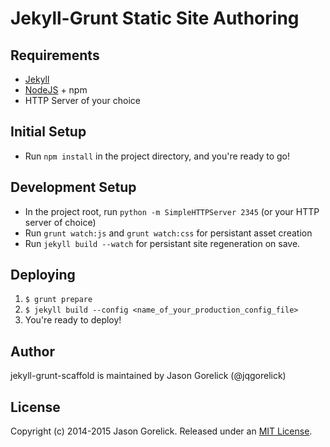 # Jekyll-Grunt Static Site Authoring

## Requirements

* [Jekyll](http://jekyllrb.com/)
* [NodeJS](https://nodejs.org/) + npm
* HTTP Server of your choice

## Initial Setup
* Run `npm install` in the project directory, and you're ready to go!

## Development Setup

* In the project root, run `python -m SimpleHTTPServer 2345` (or your HTTP server of choice)
* Run `grunt watch:js` and `grunt watch:css` for persistant asset creation
* Run `jekyll build --watch` for persistant site regeneration on save.

## Deploying

1. `$ grunt prepare`
2. `$ jekyll build --config <name_of_your_production_config_file>`
3. You're ready to deploy!

## Author
jekyll-grunt-scaffold is maintained by Jason Gorelick (@jqgorelick)

## License
Copyright (c) 2014-2015 Jason Gorelick. Released under an [MIT License](LICENSE.markdown).

